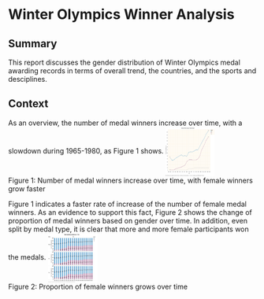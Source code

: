 # Winter Olympics Winner Analysis

## Summary
This report discusses the gender distribution of Winter Olympics medal awarding records in terms of overall trend, the countries, and the sports and desciplines.

## Context
As an overview, the number of medal winners increase over time, with a slowdown during 1965-1980, as Figure 1 shows. 
<img align="center" width="100" height="100" src="https://github.com/ytian22/Data-Visualization-Collection/blob/master/Tableau/Picture1.png">
<br>Figure 1: Number of medal winners increase over time, with female winners grow faster


Figure 1 indicates a faster rate of increase of the number of female medal winners. As an evidence to support this fact, Figure 2 shows the change of proportion of medal winners based on gender over time. In addition, even split by medal type, it is clear that more and more female participants won the medals.
<img align="center" width="100" height="100" src="https://github.com/ytian22/Data-Visualization-Collection/blob/master/Tableau/Picture2.png">
<br>Figure 2: Proportion of female winners grows over time
